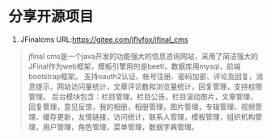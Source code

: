 # 分享开源项目 

1. JFinalcms
 URL:https://gitee.com/jflyfox/jfinal_cms
> jfinal cms是一个java开发的功能强大的信息咨询网站，采用了简洁强大的JFinal作为web框架，模板引擎用的是beetl，数据库用mysql，前端bootstrap框架。
 支持oauth2认证、帐号注册、密码加密、评论及回复，消息提示，网站访问量统计，文章评论数和浏览量统计，回复管理，支持权限管理。
 后台模块包含：栏目管理，栏目公告，栏目滚动图片，文章管理，回复管理，意见反馈，我的相册，相册管理，图片管理，专辑管理、视频管理、缓存更新，友情链接，访问统计，联系人管理，模板管理，组织机构管理，用户管理，角色管理，菜单管理，数据字典管理。
